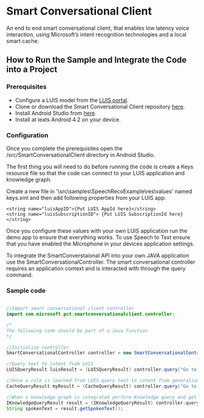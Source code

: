 # Smart Conversational Client
An end to end smart conversational client, that enables low latency voice interaction, using Microsoft’s intent recognition technologies and a local smart cache.

## How to Run the Sample and Integrate the Code into a Project

### Prerequisites 
* Configure a LUIS model from the [LUIS portal](https://luis.ai).
* Clone or download the Smart Conversational Client repository [here](tbi).
* Install Android Studio from [here](https://developer.android.com/studio/index.html).
* Install at leats Android 4.2 on your device.

### Configuration

Once you complete the prerequisites open the /src/SmartConversationalClient directory in Android Studio.  

The first thing you will need to do before running the code is create a Keys resource file so that the code can connect to your LUIS application and knowledge graph.

Create a new file in '\src\samples\SpeechRecoExample\res\values' named keys.xml and then add following properties from your LUIS app:

    <string name="luisAppID">{Put LUIS AppId here}</string>
    <string name="luisSubscriptionID"> {Put LUIS SubscriptionId here}</string>
    
Once you configure these values with your own LUIS application run the demo app to ensure that everything works. To use Speech to Text ensure that you have enabled the Microphone in your devices application settings.

To integrate the SmartConverstaional API into your own JAVA application use the SmartConversationalController. The smart conversational controller requires an application context and is interacted with through the query command. 

### Sample code
```java

//Import smart conversational client controller
import com.microsoft.pct.smartconversationalclient.controller;

/*
The following code should be part of a Java function
*/

//Initialize controller
SmartConversationalController controller = new SmartConversationalController(Context.getApplicationContext());

//Query text to intent from LUIS
LUISQueryResult luisResult = (LUISQueryResult) controller.query("Go to the kitchen");

//Once a rule is learned from LUIS query text to intent from generalized rule
CacheQueryResult myResult = (CacheQueryResult) controller.query("Go to the den");

//When a knowledge graph is integrated perform Knowledge query and get spoken text
IKnowledgeQueryResult result = (IKnowledgeQueryResult) controller.query("What is the weather in tel aviv?");
String spokenText = result.getSpokenText();
```
